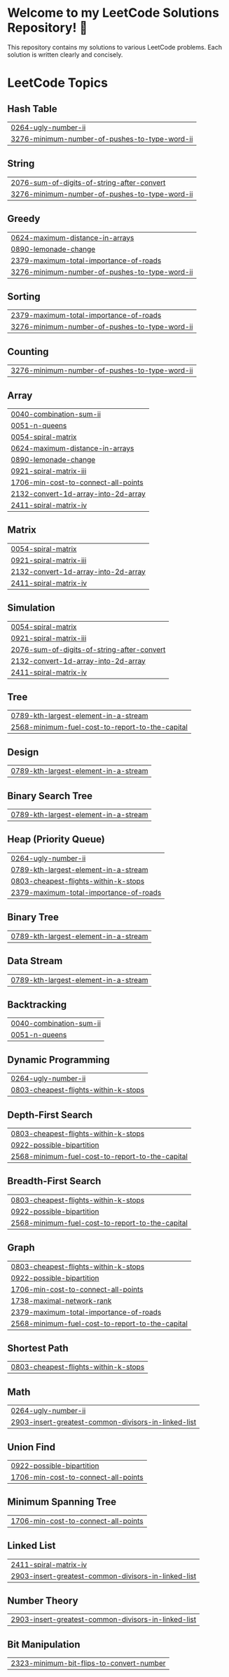 # Welcome to my LeetCode Solutions Repository! 🎉

This repository contains my solutions to various LeetCode problems. Each solution is written clearly and concisely.

<!---LeetCode Topics Start-->
# LeetCode Topics
## Hash Table
|  |
| ------- |
| [0264-ugly-number-ii](https://github.com/Saumya1915/LeetCode-Solution/tree/master/0264-ugly-number-ii) |
| [3276-minimum-number-of-pushes-to-type-word-ii](https://github.com/Saumya1915/LeetCode-Solution/tree/master/3276-minimum-number-of-pushes-to-type-word-ii) |
## String
|  |
| ------- |
| [2076-sum-of-digits-of-string-after-convert](https://github.com/Saumya1915/LeetCode-Solution/tree/master/2076-sum-of-digits-of-string-after-convert) |
| [3276-minimum-number-of-pushes-to-type-word-ii](https://github.com/Saumya1915/LeetCode-Solution/tree/master/3276-minimum-number-of-pushes-to-type-word-ii) |
## Greedy
|  |
| ------- |
| [0624-maximum-distance-in-arrays](https://github.com/Saumya1915/LeetCode-Solution/tree/master/0624-maximum-distance-in-arrays) |
| [0890-lemonade-change](https://github.com/Saumya1915/LeetCode-Solution/tree/master/0890-lemonade-change) |
| [2379-maximum-total-importance-of-roads](https://github.com/Saumya1915/LeetCode-Solution/tree/master/2379-maximum-total-importance-of-roads) |
| [3276-minimum-number-of-pushes-to-type-word-ii](https://github.com/Saumya1915/LeetCode-Solution/tree/master/3276-minimum-number-of-pushes-to-type-word-ii) |
## Sorting
|  |
| ------- |
| [2379-maximum-total-importance-of-roads](https://github.com/Saumya1915/LeetCode-Solution/tree/master/2379-maximum-total-importance-of-roads) |
| [3276-minimum-number-of-pushes-to-type-word-ii](https://github.com/Saumya1915/LeetCode-Solution/tree/master/3276-minimum-number-of-pushes-to-type-word-ii) |
## Counting
|  |
| ------- |
| [3276-minimum-number-of-pushes-to-type-word-ii](https://github.com/Saumya1915/LeetCode-Solution/tree/master/3276-minimum-number-of-pushes-to-type-word-ii) |
## Array
|  |
| ------- |
| [0040-combination-sum-ii](https://github.com/Saumya1915/LeetCode-Solution/tree/master/0040-combination-sum-ii) |
| [0051-n-queens](https://github.com/Saumya1915/LeetCode-Solution/tree/master/0051-n-queens) |
| [0054-spiral-matrix](https://github.com/Saumya1915/LeetCode-Solution/tree/master/0054-spiral-matrix) |
| [0624-maximum-distance-in-arrays](https://github.com/Saumya1915/LeetCode-Solution/tree/master/0624-maximum-distance-in-arrays) |
| [0890-lemonade-change](https://github.com/Saumya1915/LeetCode-Solution/tree/master/0890-lemonade-change) |
| [0921-spiral-matrix-iii](https://github.com/Saumya1915/LeetCode-Solution/tree/master/0921-spiral-matrix-iii) |
| [1706-min-cost-to-connect-all-points](https://github.com/Saumya1915/LeetCode-Solution/tree/master/1706-min-cost-to-connect-all-points) |
| [2132-convert-1d-array-into-2d-array](https://github.com/Saumya1915/LeetCode-Solution/tree/master/2132-convert-1d-array-into-2d-array) |
| [2411-spiral-matrix-iv](https://github.com/Saumya1915/LeetCode-Solution/tree/master/2411-spiral-matrix-iv) |
## Matrix
|  |
| ------- |
| [0054-spiral-matrix](https://github.com/Saumya1915/LeetCode-Solution/tree/master/0054-spiral-matrix) |
| [0921-spiral-matrix-iii](https://github.com/Saumya1915/LeetCode-Solution/tree/master/0921-spiral-matrix-iii) |
| [2132-convert-1d-array-into-2d-array](https://github.com/Saumya1915/LeetCode-Solution/tree/master/2132-convert-1d-array-into-2d-array) |
| [2411-spiral-matrix-iv](https://github.com/Saumya1915/LeetCode-Solution/tree/master/2411-spiral-matrix-iv) |
## Simulation
|  |
| ------- |
| [0054-spiral-matrix](https://github.com/Saumya1915/LeetCode-Solution/tree/master/0054-spiral-matrix) |
| [0921-spiral-matrix-iii](https://github.com/Saumya1915/LeetCode-Solution/tree/master/0921-spiral-matrix-iii) |
| [2076-sum-of-digits-of-string-after-convert](https://github.com/Saumya1915/LeetCode-Solution/tree/master/2076-sum-of-digits-of-string-after-convert) |
| [2132-convert-1d-array-into-2d-array](https://github.com/Saumya1915/LeetCode-Solution/tree/master/2132-convert-1d-array-into-2d-array) |
| [2411-spiral-matrix-iv](https://github.com/Saumya1915/LeetCode-Solution/tree/master/2411-spiral-matrix-iv) |
## Tree
|  |
| ------- |
| [0789-kth-largest-element-in-a-stream](https://github.com/Saumya1915/LeetCode-Solution/tree/master/0789-kth-largest-element-in-a-stream) |
| [2568-minimum-fuel-cost-to-report-to-the-capital](https://github.com/Saumya1915/LeetCode-Solution/tree/master/2568-minimum-fuel-cost-to-report-to-the-capital) |
## Design
|  |
| ------- |
| [0789-kth-largest-element-in-a-stream](https://github.com/Saumya1915/LeetCode-Solution/tree/master/0789-kth-largest-element-in-a-stream) |
## Binary Search Tree
|  |
| ------- |
| [0789-kth-largest-element-in-a-stream](https://github.com/Saumya1915/LeetCode-Solution/tree/master/0789-kth-largest-element-in-a-stream) |
## Heap (Priority Queue)
|  |
| ------- |
| [0264-ugly-number-ii](https://github.com/Saumya1915/LeetCode-Solution/tree/master/0264-ugly-number-ii) |
| [0789-kth-largest-element-in-a-stream](https://github.com/Saumya1915/LeetCode-Solution/tree/master/0789-kth-largest-element-in-a-stream) |
| [0803-cheapest-flights-within-k-stops](https://github.com/Saumya1915/LeetCode-Solution/tree/master/0803-cheapest-flights-within-k-stops) |
| [2379-maximum-total-importance-of-roads](https://github.com/Saumya1915/LeetCode-Solution/tree/master/2379-maximum-total-importance-of-roads) |
## Binary Tree
|  |
| ------- |
| [0789-kth-largest-element-in-a-stream](https://github.com/Saumya1915/LeetCode-Solution/tree/master/0789-kth-largest-element-in-a-stream) |
## Data Stream
|  |
| ------- |
| [0789-kth-largest-element-in-a-stream](https://github.com/Saumya1915/LeetCode-Solution/tree/master/0789-kth-largest-element-in-a-stream) |
## Backtracking
|  |
| ------- |
| [0040-combination-sum-ii](https://github.com/Saumya1915/LeetCode-Solution/tree/master/0040-combination-sum-ii) |
| [0051-n-queens](https://github.com/Saumya1915/LeetCode-Solution/tree/master/0051-n-queens) |
## Dynamic Programming
|  |
| ------- |
| [0264-ugly-number-ii](https://github.com/Saumya1915/LeetCode-Solution/tree/master/0264-ugly-number-ii) |
| [0803-cheapest-flights-within-k-stops](https://github.com/Saumya1915/LeetCode-Solution/tree/master/0803-cheapest-flights-within-k-stops) |
## Depth-First Search
|  |
| ------- |
| [0803-cheapest-flights-within-k-stops](https://github.com/Saumya1915/LeetCode-Solution/tree/master/0803-cheapest-flights-within-k-stops) |
| [0922-possible-bipartition](https://github.com/Saumya1915/LeetCode-Solution/tree/master/0922-possible-bipartition) |
| [2568-minimum-fuel-cost-to-report-to-the-capital](https://github.com/Saumya1915/LeetCode-Solution/tree/master/2568-minimum-fuel-cost-to-report-to-the-capital) |
## Breadth-First Search
|  |
| ------- |
| [0803-cheapest-flights-within-k-stops](https://github.com/Saumya1915/LeetCode-Solution/tree/master/0803-cheapest-flights-within-k-stops) |
| [0922-possible-bipartition](https://github.com/Saumya1915/LeetCode-Solution/tree/master/0922-possible-bipartition) |
| [2568-minimum-fuel-cost-to-report-to-the-capital](https://github.com/Saumya1915/LeetCode-Solution/tree/master/2568-minimum-fuel-cost-to-report-to-the-capital) |
## Graph
|  |
| ------- |
| [0803-cheapest-flights-within-k-stops](https://github.com/Saumya1915/LeetCode-Solution/tree/master/0803-cheapest-flights-within-k-stops) |
| [0922-possible-bipartition](https://github.com/Saumya1915/LeetCode-Solution/tree/master/0922-possible-bipartition) |
| [1706-min-cost-to-connect-all-points](https://github.com/Saumya1915/LeetCode-Solution/tree/master/1706-min-cost-to-connect-all-points) |
| [1738-maximal-network-rank](https://github.com/Saumya1915/LeetCode-Solution/tree/master/1738-maximal-network-rank) |
| [2379-maximum-total-importance-of-roads](https://github.com/Saumya1915/LeetCode-Solution/tree/master/2379-maximum-total-importance-of-roads) |
| [2568-minimum-fuel-cost-to-report-to-the-capital](https://github.com/Saumya1915/LeetCode-Solution/tree/master/2568-minimum-fuel-cost-to-report-to-the-capital) |
## Shortest Path
|  |
| ------- |
| [0803-cheapest-flights-within-k-stops](https://github.com/Saumya1915/LeetCode-Solution/tree/master/0803-cheapest-flights-within-k-stops) |
## Math
|  |
| ------- |
| [0264-ugly-number-ii](https://github.com/Saumya1915/LeetCode-Solution/tree/master/0264-ugly-number-ii) |
| [2903-insert-greatest-common-divisors-in-linked-list](https://github.com/Saumya1915/LeetCode-Solution/tree/master/2903-insert-greatest-common-divisors-in-linked-list) |
## Union Find
|  |
| ------- |
| [0922-possible-bipartition](https://github.com/Saumya1915/LeetCode-Solution/tree/master/0922-possible-bipartition) |
| [1706-min-cost-to-connect-all-points](https://github.com/Saumya1915/LeetCode-Solution/tree/master/1706-min-cost-to-connect-all-points) |
## Minimum Spanning Tree
|  |
| ------- |
| [1706-min-cost-to-connect-all-points](https://github.com/Saumya1915/LeetCode-Solution/tree/master/1706-min-cost-to-connect-all-points) |
## Linked List
|  |
| ------- |
| [2411-spiral-matrix-iv](https://github.com/Saumya1915/LeetCode-Solution/tree/master/2411-spiral-matrix-iv) |
| [2903-insert-greatest-common-divisors-in-linked-list](https://github.com/Saumya1915/LeetCode-Solution/tree/master/2903-insert-greatest-common-divisors-in-linked-list) |
## Number Theory
|  |
| ------- |
| [2903-insert-greatest-common-divisors-in-linked-list](https://github.com/Saumya1915/LeetCode-Solution/tree/master/2903-insert-greatest-common-divisors-in-linked-list) |
## Bit Manipulation
|  |
| ------- |
| [2323-minimum-bit-flips-to-convert-number](https://github.com/Saumya1915/LeetCode-Solution/tree/master/2323-minimum-bit-flips-to-convert-number) |
<!---LeetCode Topics End-->
